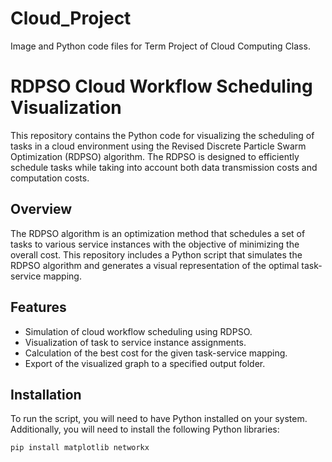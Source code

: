 # Cloud_Project
 
Image and Python code files for Term Project of Cloud Computing Class.

# RDPSO Cloud Workflow Scheduling Visualization

This repository contains the Python code for visualizing the scheduling of tasks in a cloud environment using the Revised Discrete Particle Swarm Optimization (RDPSO) algorithm. The RDPSO is designed to efficiently schedule tasks while taking into account both data transmission costs and computation costs.

## Overview

The RDPSO algorithm is an optimization method that schedules a set of tasks to various service instances with the objective of minimizing the overall cost. This repository includes a Python script that simulates the RDPSO algorithm and generates a visual representation of the optimal task-service mapping.

## Features

- Simulation of cloud workflow scheduling using RDPSO.
- Visualization of task to service instance assignments.
- Calculation of the best cost for the given task-service mapping.
- Export of the visualized graph to a specified output folder.

## Installation

To run the script, you will need to have Python installed on your system. Additionally, you will need to install the following Python libraries:

```bash
pip install matplotlib networkx
